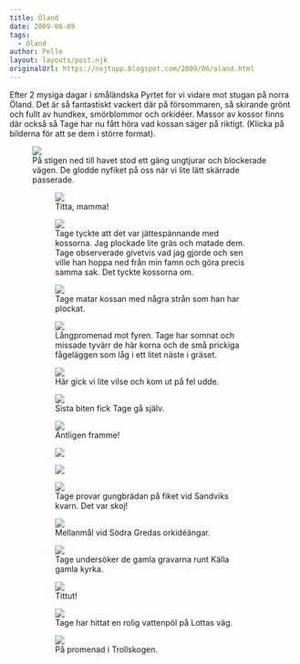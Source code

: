 ```yaml
---
title: Öland
date: 2009-06-09
tags: 
  - Öland	
author: Pelle
layout: layouts/post.njk
originalUrl: https://nejtupp.blogspot.com/2009/06/oland.html
---
```


Efter 2 mysiga dagar i småländska Pyrtet for vi vidare mot stugan på norra Öland. Det är så fantastiskt vackert där på försommaren, så skirande grönt och fullt av hundkex, smörblommor och orkidéer. Massor av kossor finns där också så Tage har nu fått höra vad kossan säger på riktigt. (Klicka på bilderna för att se dem i större format).

<figure>
	<img src="../../../img/2009/06/_MG_4740_1024pix.jpg">
	<figcaption>På stigen ned till havet stod ett gäng ungtjurar och blockerade vägen. De glodde nyfiket på oss när vi lite lätt skärrade passerade. </figcaption>
</figure>

<figure>
	<figure>
	<img src="../../../img/2009/06/_MG_4773_1024pix.jpg">
	<figcaption>Titta, mamma!</figcaption>
</figure>
	
<figure>
	<img src="../../../img/2009/06/_MG_4776_1024pix.jpg">
	<figcaption>Tage tyckte att det var jättespännande med kossorna. Jag plockade lite gräs och matade dem. Tage observerade givetvis vad jag gjorde och sen ville han hoppa ned från min famn och göra precis samma sak. Det tyckte kossorna om.</figcaption>
</figure>

<figure>
	<img src="../../../img/2009/06/_MG_4791_1024pix.jpg">
	<figcaption>Tage matar kossan med några strån som han har plockat.</figcaption>
</figure>

<figure>
	<img src="../../../img/2009/06/_MG_4813_1024pix.jpg">
	<figcaption>Långpromenad mot fyren. Tage har somnat och missade tyvärr de här korna och de små prickiga fågeläggen som låg i ett litet näste i gräset.</figcaption>
</figure>

<figure>
	<img src="../../../img/2009/06/_MG_4843_1024pix.jpg">
	<figcaption>Här gick vi lite vilse och kom ut på fel udde.</figcaption>
</figure>

<figure>
	<img src="../../../img/2009/06/_MG_4861_1024pix.jpg">
	<figcaption>Sista biten fick Tage gå själv.</figcaption>
</figure>



<figure>
	<img src="../../../img/2009/06/_MG_4872_1024pix.jpg">
	<figcaption>Äntligen framme!</figcaption>
</figure>

<figure>
	<img src="../../../img/2009/06/_MG_4870_1024pix.jpg">
</figure>

<figure>	
	<img src="../../../img/2009/06/_MG_4875_1024pix.jpg">
</figure>

<figure>
	<img src="../../../img/2009/06/_MG_4911_1024pix.jpg">
	<figcaption>Tage provar gungbrädan på fiket vid Sandviks kvarn. Det var skoj!</figcaption>
</figure>

<figure>
	<img src="../../../img/2009/06/_MG_4928_1024pix.jpg">
	<figcaption>Mellanmål vid Södra Gredas orkidéängar.</figcaption>
</figure>

<figure>
	<img src="../../../img/2009/06/_MG_5144_1024pix.jpg">
	<figcaption>Tage undersöker de gamla gravarna runt Källa gamla kyrka.</figcaption>
</figure>

<figure>
	<img src="../../../img/2009/06/_MG_5135_1024pix.jpg">
	<figcaption>Tittut! </figcaption>
</figure>

<figure>
	<img src="../../../img/2009/06/_MG_5063_1024pix.jpg">
	<figcaption>Tage har hittat en rolig vattenpöl på Lottas väg. </figcaption>
</figure>

<figure>
	<img src="../../../img/2009/06/_MG_4977_1024pix.jpg">
	<figcaption>På promenad i Trollskogen.</figcaption>
</figure>
